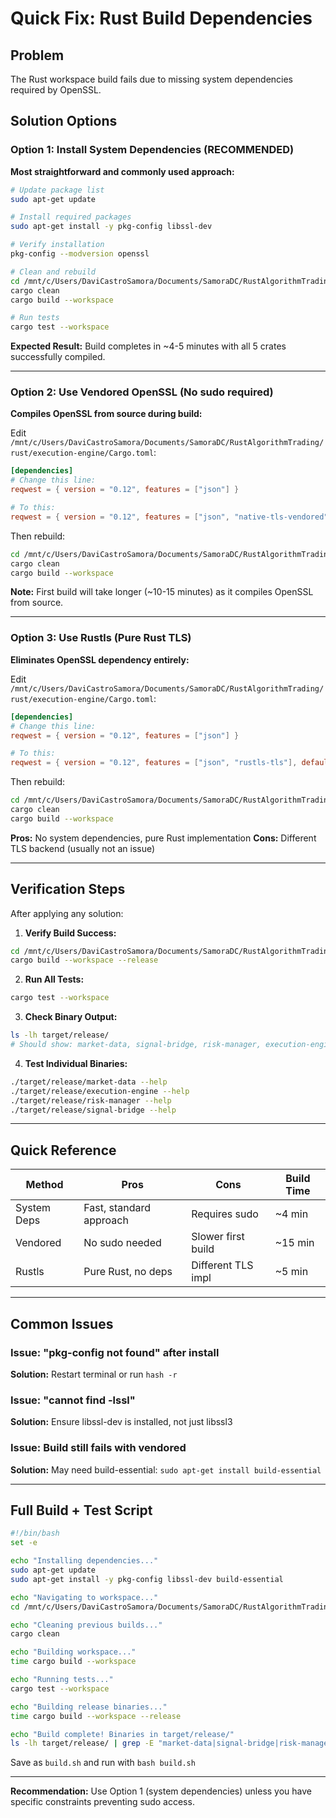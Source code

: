 # Quick Fix: Rust Build Dependencies

## Problem
The Rust workspace build fails due to missing system dependencies required by OpenSSL.

## Solution Options

### Option 1: Install System Dependencies (RECOMMENDED)

**Most straightforward and commonly used approach:**

```bash
# Update package list
sudo apt-get update

# Install required packages
sudo apt-get install -y pkg-config libssl-dev

# Verify installation
pkg-config --modversion openssl

# Clean and rebuild
cd /mnt/c/Users/DaviCastroSamora/Documents/SamoraDC/RustAlgorithmTrading/rust
cargo clean
cargo build --workspace

# Run tests
cargo test --workspace
```

**Expected Result:** Build completes in ~4-5 minutes with all 5 crates successfully compiled.

---

### Option 2: Use Vendored OpenSSL (No sudo required)

**Compiles OpenSSL from source during build:**

Edit `/mnt/c/Users/DaviCastroSamora/Documents/SamoraDC/RustAlgorithmTrading/rust/execution-engine/Cargo.toml`:

```toml
[dependencies]
# Change this line:
reqwest = { version = "0.12", features = ["json"] }

# To this:
reqwest = { version = "0.12", features = ["json", "native-tls-vendored"] }
```

Then rebuild:
```bash
cd /mnt/c/Users/DaviCastroSamora/Documents/SamoraDC/RustAlgorithmTrading/rust
cargo clean
cargo build --workspace
```

**Note:** First build will take longer (~10-15 minutes) as it compiles OpenSSL from source.

---

### Option 3: Use Rustls (Pure Rust TLS)

**Eliminates OpenSSL dependency entirely:**

Edit `/mnt/c/Users/DaviCastroSamora/Documents/SamoraDC/RustAlgorithmTrading/rust/execution-engine/Cargo.toml`:

```toml
[dependencies]
# Change this line:
reqwest = { version = "0.12", features = ["json"] }

# To this:
reqwest = { version = "0.12", features = ["json", "rustls-tls"], default-features = false }
```

Then rebuild:
```bash
cd /mnt/c/Users/DaviCastroSamora/Documents/SamoraDC/RustAlgorithmTrading/rust
cargo clean
cargo build --workspace
```

**Pros:** No system dependencies, pure Rust implementation
**Cons:** Different TLS backend (usually not an issue)

---

## Verification Steps

After applying any solution:

1. **Verify Build Success:**
```bash
cd /mnt/c/Users/DaviCastroSamora/Documents/SamoraDC/RustAlgorithmTrading/rust
cargo build --workspace --release
```

2. **Run All Tests:**
```bash
cargo test --workspace
```

3. **Check Binary Output:**
```bash
ls -lh target/release/
# Should show: market-data, signal-bridge, risk-manager, execution-engine
```

4. **Test Individual Binaries:**
```bash
./target/release/market-data --help
./target/release/execution-engine --help
./target/release/risk-manager --help
./target/release/signal-bridge --help
```

---

## Quick Reference

| Method | Pros | Cons | Build Time |
|--------|------|------|------------|
| System Deps | Fast, standard approach | Requires sudo | ~4 min |
| Vendored | No sudo needed | Slower first build | ~15 min |
| Rustls | Pure Rust, no deps | Different TLS impl | ~5 min |

---

## Common Issues

### Issue: "pkg-config not found" after install
**Solution:** Restart terminal or run `hash -r`

### Issue: "cannot find -lssl"
**Solution:** Ensure libssl-dev is installed, not just libssl3

### Issue: Build still fails with vendored
**Solution:** May need build-essential: `sudo apt-get install build-essential`

---

## Full Build + Test Script

```bash
#!/bin/bash
set -e

echo "Installing dependencies..."
sudo apt-get update
sudo apt-get install -y pkg-config libssl-dev build-essential

echo "Navigating to workspace..."
cd /mnt/c/Users/DaviCastroSamora/Documents/SamoraDC/RustAlgorithmTrading/rust

echo "Cleaning previous builds..."
cargo clean

echo "Building workspace..."
time cargo build --workspace

echo "Running tests..."
cargo test --workspace

echo "Building release binaries..."
time cargo build --workspace --release

echo "Build complete! Binaries in target/release/"
ls -lh target/release/ | grep -E "market-data|signal-bridge|risk-manager|execution-engine"
```

Save as `build.sh` and run with `bash build.sh`

---

**Recommendation:** Use Option 1 (system dependencies) unless you have specific constraints preventing sudo access.
